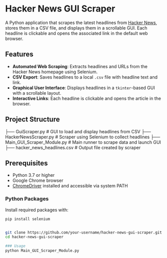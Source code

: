 # Hacker News GUI Scraper

A Python application that scrapes the latest headlines from [Hacker News](https://news.ycombinator.com/), stores them in a CSV file, and displays them in a scrollable GUI. Each headline is clickable and opens the associated link in the default web browser.

## Features

- **Automated Web Scraping**: Extracts headlines and URLs from the Hacker News homepage using Selenium.
- **CSV Export**: Saves headlines to a local `.csv` file with headline text and link.
- **Graphical User Interface**: Displays headlines in a `tkinter`-based GUI with a scrollable layout.
- **Interactive Links**: Each headline is clickable and opens the article in the browser.

## Project Structure
├── GuiScraper.py # GUI to load and display headlines from CSV
├── HackerNewsScraper.py # Scraper using Selenium to collect headlines
├── Main_GUI_Scraper_Module.py # Main runner to scrape data and launch GUI
├── hacker_news_headlines.csv # Output file created by scraper



## Prerequisites

- Python 3.7 or higher
- Google Chrome browser
- [ChromeDriver](https://sites.google.com/a/chromium.org/chromedriver/) installed and accessible via system PATH

### Python Packages

Install required packages with:

```bash
pip install selenium


git clone https://github.com/your-username/hacker-news-gui-scraper.git
cd hacker-news-gui-scraper

### Usage 
python Main_GUI_Scraper_Module.py